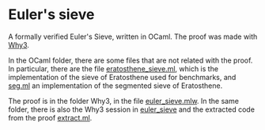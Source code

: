 Euler's sieve
================

A formally verified Euler's Sieve, written in OCaml.
The proof was made with [Why3](http://why3.lri.fr/).

In the OCaml folder, there are some files that are not related with the proof.
In particular, there are the file
[eratosthene_sieve.ml](/OCaml/eratosthene_sieve.ml), which is the
implementation of the sieve of Eratosthene used for benchmarks,
and [seg.ml](/OCaml/seg.ml) an implementation of the segmented sieve of
Eratosthene.

The proof is in the folder Why3, in the file
[euler_sieve.mlw](/Why3/euler_sieve.mlw).
In the same folder, there is also the Why3 session in
[euler_sieve](/Why3/euler_sieve/) and the extracted code from the
proof [extract.ml](/Why3/extract.ml).
